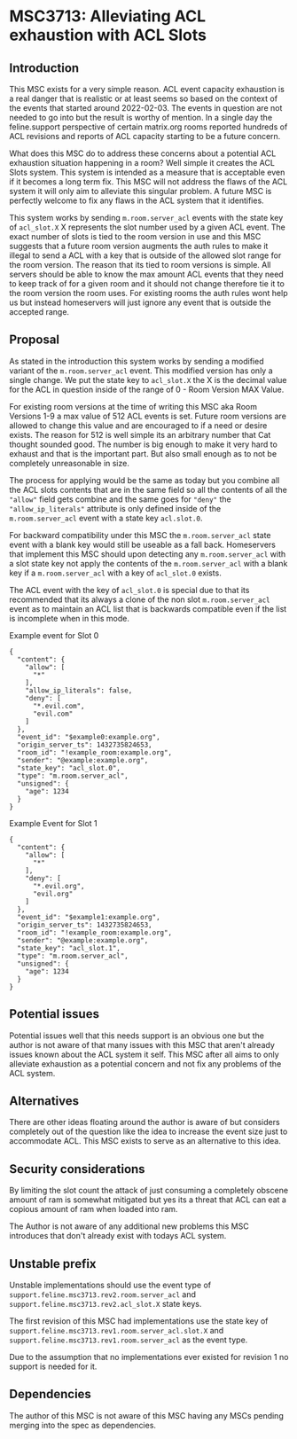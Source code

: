 # MSC3713: Alleviating ACL exhaustion with ACL Slots

## Introduction

This MSC exists for a very simple reason. ACL event capacity exhaustion is a real danger that is 
realistic or at least seems so based on the context of the events that started around 2022-02-03. 
The events in question are not needed to go into but the result is worthy of mention. In a single day the
feline.support perspective of certain matrix.org rooms reported hundreds of ACL revisions and reports of 
ACL capacity starting to be a future concern.

What does this MSC do to address these concerns about a potential ACL exhaustion situation happening in
a room? Well simple it creates the ACL Slots system. This system is intended as a measure that is
acceptable even if it becomes a long term fix. This MSC will not address the flaws of the ACL system
it will only aim to alleviate this singular problem. A future MSC is perfectly welcome to fix any flaws
in the ACL system that it identifies. 

This system works by sending `m.room.server_acl` events with the state key of `acl_slot.X`
X represents the slot number used by a given ACL event. The exact number of slots is tied to the
room version in use and this MSC suggests that a future room version augments the auth rules to make it 
illegal to send a ACL with a key that is outside of the allowed slot range for the room version. 
The reason that its tied to room versions is simple. All servers should be able to know the max amount
ACL events that they need to keep track of for a given room and it should not change therefore tie it to
the room version the room uses. For existing rooms the auth rules wont help us but instead homeservers 
will just ignore any event that is outside the accepted range.


## Proposal

As stated in the introduction this system works by sending a modified variant of the `m.room.server_acl`
event. This modified version has only a single change. We put the state key to `acl_slot.X`
the X is the decimal value for the ACL in question inside of the range of 0 - Room Version MAX Value.

For existing room versions at the time of writing this MSC aka Room Versions 1-9 a max value of 512 ACL
events is set. Future room versions are allowed to change this value and are encouraged to if a need or
desire exists. The reason for 512 is well simple its an arbitrary number that Cat thought sounded good.
The number is big enough to make it very hard to exhaust and that is the important part. But also small
enough as to not be completely unreasonable in size. 

The process for applying would be the same as today but you combine all the ACL slots contents that are 
in the same field so all the contents of all the `"allow"` field gets combine and the same goes for
`"deny"` the `"allow_ip_literals"` attribute is only defined inside of the `m.room.server_acl` event with
a state key `acl.slot.0`.

For backward compatibility under this MSC the `m.room.server_acl` state event with a blank key would still
be useable as a fall back. Homeservers that implement this MSC should upon detecting any `m.room.server_acl`
with a slot state key not apply the contents of the `m.room.server_acl` with a blank key if a 
`m.room.server_acl` with a key of `acl_slot.0` exists. 

The ACL event with the key of `acl_slot.0` is special due to that its recommended that its 
always a clone of the non slot `m.room.server_acl` event as to maintain an ACL list that is backwards 
compatible even if the list is incomplete when in this mode. 

Example event for Slot 0
```
{
  "content": {
    "allow": [
      "*"
    ],
    "allow_ip_literals": false,
    "deny": [
      "*.evil.com",
      "evil.com"
    ]
  },
  "event_id": "$example0:example.org",
  "origin_server_ts": 1432735824653,
  "room_id": "!example_room:example.org",
  "sender": "@example:example.org",
  "state_key": "acl_slot.0",
  "type": "m.room.server_acl",
  "unsigned": {
    "age": 1234
  }
}
```
Example Event for Slot 1
```
{
  "content": {
    "allow": [
      "*"
    ],
    "deny": [
      "*.evil.org",
      "evil.org"
    ]
  },
  "event_id": "$example1:example.org",
  "origin_server_ts": 1432735824653,
  "room_id": "!example_room:example.org",
  "sender": "@example:example.org",
  "state_key": "acl_slot.1",
  "type": "m.room.server_acl",
  "unsigned": {
    "age": 1234
  }
}
```

## Potential issues

Potential issues well that this needs support is an obvious one but the author is not aware of that many
issues with this MSC that aren't already issues known about the ACL system it self. This MSC after all 
aims to only alleviate exhaustion as a potential concern and not fix any problems of the ACL system. 

## Alternatives

There are other ideas floating around the author is aware of but considers completely out of the question
like the idea to increase the event size just to accommodate ACL. This MSC exists to serve as an 
alternative to this idea. 

## Security considerations

By limiting the slot count the attack of just consuming a completely obscene amount of ram is somewhat
mitigated but yes its a threat that ACL can eat a copious amount of ram when loaded into ram.

The Author is not aware of any additional new problems this MSC introduces that don't already exist with
todays ACL system.

## Unstable prefix

Unstable implementations should use the event type of `support.feline.msc3713.rev2.room.server_acl` and
`support.feline.msc3713.rev2.acl_slot.X` state keys. 

The first revision of this MSC had implementations use the state key of 
`support.feline.msc3713.rev1.room.server_acl.slot.X` and 
`support.feline.msc3713.rev1.room.server_acl` as the event type.

Due to the assumption that no implementations ever existed for revision 1 no support is needed for it.

## Dependencies

The author of this MSC is not aware of this MSC having any MSCs pending merging into the spec as 
dependencies.
